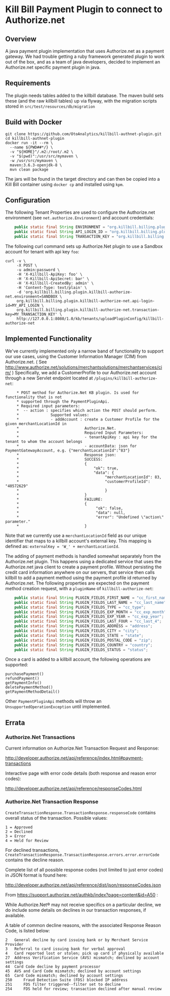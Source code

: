 # Kill Bill Payment Plugin to connect to Authorize.net #

## Overview ##

A java payment plugin implementation that uses Authorize.net as a payment gateway.  We had trouble getting
a ruby framework generated plugin to work out of the box, and as a team of java developers,
decided to implement an Authorize.net specific payment plugin in java.

## Requirements ##

The plugin needs tables added to the killbill database.  The maven build sets these (and the raw killbill 
tables) up via flyway, with the migration scripts stored in `src/test/resources/db/migration`

## Build with Docker ##

```
git clone https://github.com/OtoAnalytics/killbill-authnet-plugin.git
cd killbill-authnet-plugin
docker run -it --rm \
  --name ${PWD##*/} \
  -v "${HOME}"/.m2:/root/.m2 \
  -v "$(pwd)":/usr/src/mymaven \
  -w /usr/src/mymaven \
  maven:3.6.3-openjdk-8 \
  mvn clean package
```
The jars will be found in the target directory and can then be copied into
a Kill Bill container using `docker cp` and installed using `kpm`.

## Configuration ##

The following Tenant Properties are used to configure the Authorize.net environment (see 
`net.authorize.Environment`) and account credentials:
```java
    public static final String ENVIRONMENT = "org.killbill.billing.plugin.killbill-authorize-net.environment";
    public static final String API_LOGIN_ID = "org.killbill.billing.plugin.killbill-authorize-net.api-login-id";
    public static final String TRANSACTION_KEY = "org.killbill.billing.plugin.killbill-authorize-net.transaction-key";
```

The following curl command sets up Authorize.Net plugin to use a Sandbox account for tenant
with api key `foo`:
```
curl -v \
     -X POST \
     -u admin:password \
     -H 'X-Killbill-ApiKey: foo' \
     -H 'X-Killbill-ApiSecret: bar' \
     -H 'X-Killbill-CreatedBy: admin' \
     -H 'Content-Type: text/plain' \
     -d 'org.killbill.billing.plugin.killbill-authorize-net.environment=SANDBOX \
     org.killbill.billing.plugin.killbill-authorize-net.api-login-id=MY_API_LOGIN \
     org.killbill.billing.plugin.killbill-authorize-net.transaction-key=MY_TRANSACTION_KEY' \
     http://127.0.0.1:8080/1.0/kb/tenants/uploadPluginConfig/killbill-authorize-net
```

## Implemented Functionality ##

We've currently implemented only a narrow band of functionality to support our use cases, using the Customer
Information Manager (CIM) from Authorize.net. ( See http://www.authorize.net/solutions/merchantsolutions/merchantservices/cim/ ) 
Specifically, we add a CustomerProfile to our Authorize.net account
through a new Servlet endpoint located at `/plugins/killbill-authorize-net`:
```
     * POST method for Authorize.Net KB plugin. Is used for functionality that is not
     * supported through the PaymentPluginApi.
     * Required input parameters:
     *  -- action : specifies which action the POST should perform.
     *              Supported values:
     *              - addAccount : create a Customer Profile for the given merchantLocationId in
     *                             Authorize.Net.
     *                             Required Input Parameters:
     *                             - tenantApiKey : api key for the tenant to whom the account belongs
     *                             - accountData: json for PaymentGatewayAccount, e.g. {"merchantLocationId":"83"}
     *                             Response json:
     *                             SUCCESS:
     *                             {
     *                                 "ok": true,
     *                                 "data": {
     *                                      "merchantLocationId": 83,
     *                                      "customerProfileId": "40572629"
     *                                      }
     *                             }
     *                             FAILURE:
     *                             {
     *                                  "ok": false,
     *                                  "data": null,
     *                                  "error": "Undefined \"action\" parameter."
     *                             }
```

Note that we currently use a `merchantLocationId` field as our unique identifier that maps to a killbill account's 
external key.  This mapping is defined as: `externalKey = 'W_' + merchantLocationId`.

The adding of payment methods is handled somewhat separately from the Authorize.net plugin.  This happens 
using a dedicated service that uses the Authorize.net java client to create a payment profile.  Without persisting the 
credit card information anywhere on our servers, that service then calls killbill to add a payment method
using the payment profile id returned by Authorize.net.  The following properties are expected on the
payment method creation request, with a `pluginName` of `killbill-authorize-net`:
```java
    public static final String PLUGIN_FIELDS_FIRST_NAME = "cc_first_name";
    public static final String PLUGIN_FIELDS_LAST_NAME = "cc_last_name";
    public static final String PLUGIN_FIELDS_TYPE = "cc_type";
    public static final String PLUGIN_FIELDS_EXP_MONTH = "cc_exp_month";
    public static final String PLUGIN_FIELDS_EXP_YEAR = "cc_exp_year";
    public static final String PLUGIN_FIELDS_LAST_FOUR = "cc_last_4";
    public static final String PLUGIN_FIELDS_ADDRESS = "address";
    public static final String PLUGIN_FIELDS_CITY = "city";
    public static final String PLUGIN_FIELDS_STATE = "state";
    public static final String PLUGIN_FIELDS_POSTAL_CODE = "zip";
    public static final String PLUGIN_FIELDS_COUNTRY = "country";
    public static final String PLUGIN_FIELDS_STATUS = "status";
```

Once a card is added to a killbill account, the following operations are supported:
```
purchasePayment()
refundPayment()
getPaymentInfo()
deletePaymentMethod()
getPaymentMethodDetail()
```

Other `PaymentPluginApi` methods will throw an `UnsupportedOperationException` until implemented.

## Errata ##

### Authorize.Net Transactions ###

Current information on Authorize.Net Transaction Request and Response:

http://developer.authorize.net/api/reference/index.html#payment-transactions

Interactive page with error code details (both response and reason error codes):

http://developer.authorize.net/api/reference/responseCodes.html

### Authorize.Net Transaction Response ###

`CreateTransactionResponse.TransactionResponse.responseCode` contains overall status of the transaction.
Possible values:

```
1 = Approved
2 = Declined
3 = Error
4 = Held for Review
```

For declined transactions,
`CreateTransactionResponse.TransactionResponse.errors.error.errorCode` contains the decline reason.

Complete list of all possible response codes (not limited to just error codes) in JSON format is found here:

http://developer.authorize.net/api/reference/dist/json/responseCodes.json

From https://support.authorize.net/authkb/index?page=content&id=A50 :

While Authorize.Net® may not receive specifics on a particular decline, we do include some details on
declines in our transaction responses, if available.

A table of common decline reasons, with the associated Response Reason Code, is listed below:

```
2 	General decline by card issuing bank or by Merchant Service Provider
3 	Referral to card issuing bank for verbal approval
4 	Card reported lost or stolen; pick up card if physically available
27 	Address Verification Service (AVS) mismatch; declined by account settings
44 	Card Code decline by payment processor
45 	AVS and Card Code mismatch; declined by account settings
65 	Card Code mismatch; declined by account settings
250 	Fraud Detection Suite (FDS) blocked IP address
251 	FDS filter triggered--filter set to decline
254 	FDS held for review; transaction declined after manual review
```






